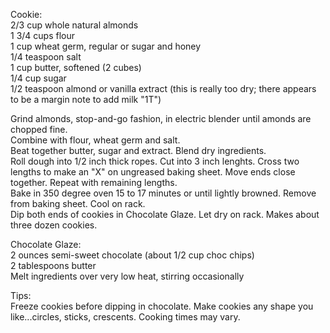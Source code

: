 ---
---
Cookie:  
2/3 cup whole natural almonds  
1 3/4 cups flour  
1 cup wheat germ, regular or sugar and honey  
1/4 teaspoon salt  
1 cup butter, softened (2 cubes)  
1/4 cup sugar  
1/2 teaspoon almond or vanilla extract
(this is really too dry; there appears to be a margin note to add milk "1T")


Grind almonds, stop-and-go fashion, in electric blender until amonds are chopped fine.  
Combine with flour, wheat germ and salt.  
Beat together butter, sugar and extract.  Blend dry ingredients.  
Roll dough into 1/2 inch thick ropes. Cut into 3 inch lenghts.  Cross two lengths to make an "X" on ungreased baking sheet.  Move ends close together.
Repeat with remaining lengths.  
Bake in 350 degree oven 15 to 17 minutes or until lightly browned.  Remove from baking sheet.  Cool on rack.  
Dip both ends of cookies in Chocolate Glaze.  Let dry on rack.  Makes about three dozen cookies.


Chocolate Glaze:  
2 ounces semi-sweet chocolate (about 1/2 cup choc chips)  
2 tablespoons butter  
Melt ingredients over very low heat, stirring occasionally  

Tips:  
Freeze cookies before dipping in chocolate.
Make cookies any shape you like...circles, sticks, crescents.  Cooking times may vary.  

